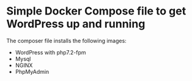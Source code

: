 # Simple Docker Compose file to get WordPress up and running

The composer file installs the following images:

- WordPress with php7.2-fpm
- Mysql
- NGINX
- PhpMyAdmin